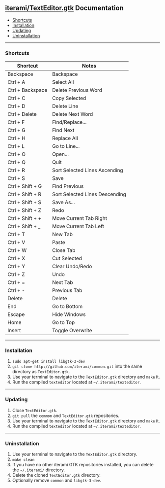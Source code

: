 [iterami/TextEditor.gtk](https://github.com/iterami/TextEditor.gtk) Documentation
---------------------------------------------------------------------------------

* [Shortcuts](#shortcuts)
* [Installation](#installation)
* [Updating](#updating)
* [Uninstallation](#uninstallation)

---

### Shortcuts

Shortcut         | Notes
-----------------|-------------------------------
Backspace        | Backspace
Ctrl + A         | Select All
Ctrl + Backspace | Delete Previous Word
Ctrl + C         | Copy Selected
Ctrl + D         | Delete Line
Ctrl + Delete    | Delete Next Word
Ctrl + F         | Find/Replace...
Ctrl + G         | Find Next
Ctrl + H         | Replace All
Ctrl + L         | Go to Line...
Ctrl + O         | Open...
Ctrl + Q         | Quit
Ctrl + R         | Sort Selected Lines Ascending
Ctrl + S         | Save
Ctrl + Shift + G | Find Previous
Ctrl + Shift + R | Sort Selected Lines Descending
Ctrl + Shift + S | Save As...
Ctrl + Shift + Z | Redo
Ctrl + Shift + + | Move Current Tab Right
Ctrl + Shift + _ | Move Current Tab Left
Ctrl + T         | New Tab
Ctrl + V         | Paste
Ctrl + W         | Close Tab
Ctrl + X         | Cut Selected
Ctrl + Y         | Clear Undo/Redo
Ctrl + Z         | Undo
Ctrl + =         | Next Tab
Ctrl + -         | Previous Tab
Delete           | Delete
End              | Go to Bottom
Escape           | Hide Windows
Home             | Go to Top
Insert           | Toggle Overwrite

---

### Installation

1. `sudo apt-get install libgtk-3-dev`
2. `git clone http://github.com/iterami/common.git` into the same directory as `TextEditor.gtk`.
3. Use your terminal to navigate to the `TextEditor.gtk` directory and `make` it.
4. Run the compiled `texteditor` located at `~/.iterami/texteditor`.

---

### Updating

1. Close `TextEditor.gtk`.
2. `git pull` the `common` and `TextEditor.gtk` repositories.
3. Use your terminal to navigate to the `TextEditor.gtk` directory and `make` it.
4. Run the compiled `texteditor` located at `~/.iterami/texteditor`.

---

### Uninstallation

1. Use your terminal to navigate to the `TextEditor.gtk` directory.
2. `make clean`
3. If you have no other iterami GTK repositories installed, you can delete the `~/.iterami/` directory.
4. Delete the cloned `TextEditor.gtk` directory.
5. Optionally remove `common` and `libgtk-3-dev`.
